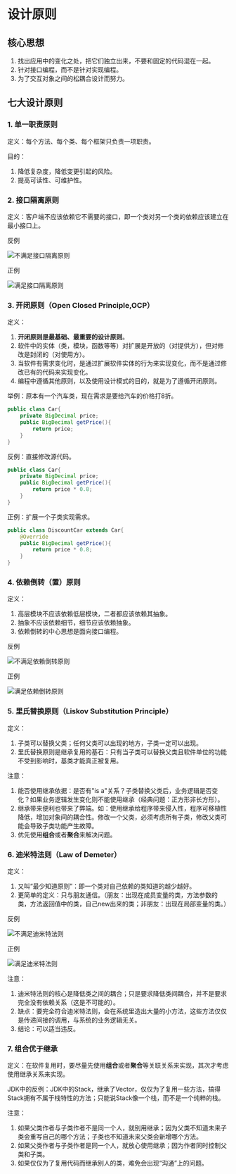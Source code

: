 # 设计原则

## 核心思想
1. 找出应用中的变化之处，把它们独立出来，不要和固定的代码混在一起。
2. 针对接口编程，而不是针对实现编程。
3. 为了交互对象之间的松耦合设计而努力。

## 七大设计原则

### 1. 单一职责原则

定义：每个方法、每个类、每个框架只负责一项职责。

目的：
1. 降低复杂度，降低变更引起的风险。
2. 提高可读性、可维护性。

### 2. 接口隔离原则

定义：客户端不应该依赖它不需要的接口，即一个类对另一个类的依赖应该建立在最小接口上。

反例

![不满足接口隔离原则](images/principle/接口隔离原则反例.png)

正例

![满足接口隔离原则](images/principle/接口隔离原则正例.png)

### 3. 开闭原则（Open Closed Principle,OCP）

定义：
1. **开闭原则是最基础、最重要的设计原则**。
2. 软件中的实体（类，模块，函数等等）对扩展是开放的（对提供方），但对修改是封闭的（对使用方）。
3. 当软件有需求变化时，是通过扩展软件实体的行为来实现变化，而不是通过修改已有的代码来实现变化。
4. 编程中遵循其他原则，以及使用设计模式的目的，就是为了遵循开闭原则。

举例：原本有一个汽车类，现在需求是要给汽车的价格打8折。
```java
public class Car{
    private BigDecimal price;
    public BigDecimal getPrice(){
        return price;
    }
}
```

反例：直接修改源代码。
```java
public class Car{
    private BigDecimal price;
    public BigDecimal getPrice(){
        return price * 0.8;
    }
}
```

正例：扩展一个子类实现需求。
```java
public class DiscountCar extends Car{
    @Override
    public BigDecimal getPrice(){
        return price * 0.8;
    }
}
```

### 4. 依赖倒转（置）原则

定义：
1. 高层模块不应该依赖低层模块，二者都应该依赖其抽象。
2. 抽象不应该依赖细节，细节应该依赖抽象。
3. 依赖倒转的中心思想是面向接口编程。

反例

![不满足依赖倒转原则](images/principle/依赖倒转原则反例.png) 

正例

![满足依赖倒转原则](images/principle/依赖倒转原则正例.png) 

### 5. 里氏替换原则（Liskov Substitution Principle）

定义：
1. 子类可以替换父类；任何父类可以出现的地方，子类一定可以出现。
2. 里氏替换原则是继承复用的基石：只有当子类可以替换父类且软件单位的功能不受到影响时，基类才能真正被复用。

注意：
1. 能否使用继承依据：是否有"is a"关系？子类替换父类后，业务逻辑是否变化？如果业务逻辑发生变化则不能使用继承（经典问题：正方形非长方形）。
2. 继承带来便利也带来了弊端。如：使用继承给程序带来侵入性，程序可移植性降低，增加对象间的耦合性。修改一个父类，必须考虑所有子类，修改父类可能会导致子类功能产生故障。
3. 优先使用**组合**或者**聚合**来解决问题。

### 6. 迪米特法则（Law of Demeter）

定义：
1. 又叫“最少知道原则”：即一个类对自己依赖的类知道的越少越好。
2. 更简单的定义：只与朋友通信。（朋友：出现在成员变量的类，方法参数的类，方法返回值中的类，自己new出来的类；非朋友：出现在局部变量的类。）

反例

![不满足迪米特法则](images/principle/迪米特法则反例.png)

正例

![满足迪米特法则](images/principle/迪米特法则正例.png)

注意：
1. 迪米特法则的核心是降低类之间的耦合；只是要求降低类间耦合，并不是要求完全没有依赖关系（这是不可能的）。
2. 缺点：要完全符合迪米特法则，会在系统里造出大量的小方法，这些方法仅仅是传递间接的调用，与系统的业务逻辑无关。
3. 结论：可以适当违反。

### 7. 组合优于继承

定义：在软件复用时，要尽量先使用**组合**或者**聚合**等关联关系来实现，其次才考虑使用继承关系来实现。

JDK中的反例：JDK中的Stack，继承了Vector，仅仅为了复用一些方法，搞得Stack拥有不属于栈特性的方法；只能说Stack像一个栈，而不是一个纯粹的栈。

注意：
1. 如果父类作者与子类作者不是同一个人，就别用继承；因为父类不知道未来子类会重写自己的哪个方法；子类也不知道未来父类会新增哪个方法。
2. 如果父类作者与子类作者是同一个人，就放心使用继承；因为作者同时控制父类和子类。
3. 如果仅仅为了复用代码而继承别人的类，难免会出现“沟通”上的问题。